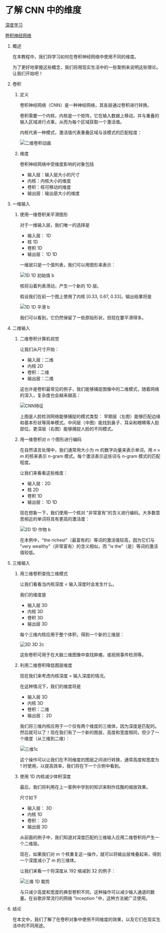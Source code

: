 # 了解 CNN 中的维度

[深度学习](https://www.baeldung.com/cs/category/ai/deep-learning)

[卷积神经网络](https://www.baeldung.com/cs/tag/cnn)

1. 概述

    在本教程中，我们将学习如何在卷积神经网络中使用不同的维度。

    为了更好地掌握这些概念，我们将用现实生活中的一些案例来说明这些理论。让我们开始吧！

2. 卷积

    1. 定义

        卷积神经网络（CNN）是一种神经网络，其各层通过卷积进行转换。

        卷积需要一个内核，内核是一个矩阵，它在输入数据上移动，并与重叠的输入区域进行点乘，从而为每个区域获取一个激活值。

        内核代表一种模式，激活值代表重叠区域与该模式的匹配程度：

        ![二维卷积动画](pic/2D_Convolution_Animation.gif)

    2. 维度

        卷积神经网络中受维度影响的对象包括

        - 输入层：输入层大小的尺寸
        - 内核：内核大小的维度
        - 卷积：核可移动的维度
        - 输出层：输出层大小的维度

3. 一维输入

    1. 使用一维卷积来平滑图形

        对于一维输入层，我们唯一的选择是

        - 输入层： 1D
        - 核 1D
        - 卷积 1D
        - 输出层： 1D 1D

        一维层只是一个值列表，我们可以用图形来表示：

        ![1D 1D 初始值 b](pic/1D_1D_initial_b.webp)

        核将沿着列表滑动，产生一个新的 1D 层。

        假设我们在前一个图上使用了内核 [0.33, 0.67, 0.33]。输出结果将是

        ![1D 1D 平滑 b](pic/1D_1D_smoothed_b.webp)

        我们可以看到，它仍然保留了一些原始形状，但现在要平滑得多。

4. 二维输入

    1. 二维卷积计算机视觉

        让我们从尺寸开始：

        - 输入层：二维
        - 内核 2D
        - 卷积：二维
        - 输出层：二维

        这也许是卷积最常见的例子，我们能够捕捉图像中的二维模式，随着网络的深入，复杂度也会越来越高：

        ![CNN特征](pic/CNN_features.webp)

        上图是人脸检测网络能够捕捉的模式类型： 早期层（左图）能够匹配边缘和基本形状等简单模式。中间层（中图）能找到鼻子、耳朵和眼睛等人脸部位。更深层（右图）能够捕捉人脸的不同模式。

    2. 用一维卷积对 n 个图形进行编码

        在自然语言处理中，我们通常用大小为 m 的数字向量来表示单词，用 $n \times m$ 的核来表示 n-gram 模式。每个激活表示这些词与 n-gram 模式的匹配程度。

        让我们来看看这些维度：

        - 输入层：2D
        - 核 2D
        - 卷积 1D
        - 输出层： 1D 1D

        现在想象一下，我们使用一个核对 "非常富有"的含义进行编码。大多数意思相近的单词将具有更高的激活度：

        ![2D 1D 作物 b](pic/2D_1D_crop_b.gif)

        在本例中，"the richest"（最富有的）等词的激活值较高，因为它们与 "very wealthy"（非常富有）的含义相似，而 "is the"（是）等词的激活值较低。

5. 三维输入

    1. 用三维卷积查找三维模式

        让我们看看当内核深度 < 输入深度时会发生什么。

        我们的维度是

        - 输入层 3D
        - 内核 3D
        - 卷积 3D
        - 输出层 3D

        每个三维内核应用于整个体积，得到一个新的三维层：

        ![3D 3D 2c](pic/3D_3D_2c.webp)

        这些卷积可用于在大脑三维图像中查找肿瘤，或视频事件检测等。

    2. 利用二维卷积降低图层维度

        现在我们来考虑内核深度 = 输入深度的情况。

        在这种情况下，我们的维度将是

        - 输入层 3D
        - 内核 3D
        - 卷积：二维
        - 输出层： 2D

        我们将三维内核应用于一个仅有两个维度的三维体，因为深度是匹配的。然后就可以了！现在我们有了一个新的图层，高度和宽度相同，但少了一个维度（从三维到二维）：

        ![三维1c](pic/3D_3D_1c.webp)

        这个操作可以让我们在不同维度的图层之间进行转换，通常高度和宽度为 1 时使用，以提高效率，我们将在下一个示例中看到。

    3. 使用 1D 内核减少体积深度

        最后，我们将利用在上一案例中学到的知识来制作炫酷的缩放效果。

        尺寸如下

        - 输入层： 3D
        - 内核 1D
        - 卷积： 2D
        - 输出层 3D

        从前面的例子中，我们知道对深度匹配的三维输入应用二维卷积将产生一个二维层。

        现在，如果我们对 m 个核重复这一操作，就可以将输出层堆叠起来，得到一个深度减小了 m 的三维体。

        让我们来看一个将深度从 192 缩减到 32 的例子：

        ![三维 1D 裁剪](pic/3D_1D_cropped.gif)

        与只减少高度和宽度的典型卷积不同，这种操作可以减少输入通道的数量。在谷歌非常流行的网络 "Inception "中，这种方法被广泛使用。

6. 结论

    在本文中，我们了解了在卷积对象中使用不同维度的效果，以及它们在现实生活中的不同用途。
